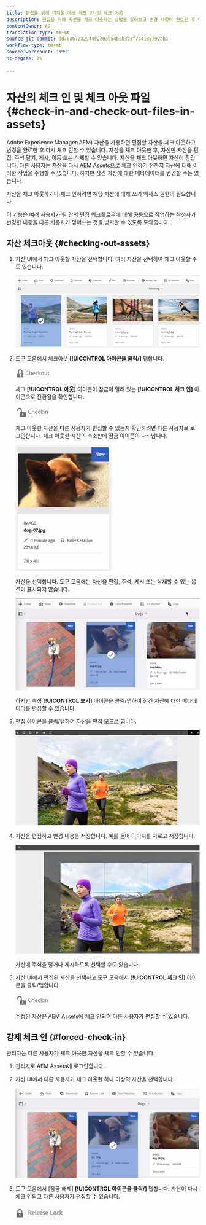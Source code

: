```yaml
---
title: 편집을 위해 디지털 에셋 체크 인 및 체크 아웃
description: 편집을 위해 자산을 체크 아웃하는 방법을 알아보고 변경 사항이 완료된 후 다시 체크 인합니다.
contentOwner: AG
translation-type: tm+mt
source-git-commit: 0d70a672a2944e2c03b54beb3b5f734136792ab1
workflow-type: tm+mt
source-wordcount: '399'
ht-degree: 2%

---
```



# 자산의 체크 인 및 체크 아웃 파일 {#check-in-and-check-out-files-in-assets}

Adobe Experience Manager(AEM) 자산을 사용하면 편집할 자산을 체크 아웃하고 변경을 완료한 후 다시 체크 인할 수 있습니다. 자산을 체크 아웃한 후, 자신만 자산을 편집, 주석 달기, 게시, 이동 또는 삭제할 수 있습니다. 자산을 체크 아웃하면 자산이 잠깁니다. 다른 사용자는 자산을 다시 AEM Assets으로 체크 인하기 전까지 자산에 대해 이러한 작업을 수행할 수 없습니다. 하지만 잠긴 자산에 대한 메타데이터를 변경할 수는 있습니다.

자산을 체크 아웃하거나 체크 인하려면 해당 자산에 대해 쓰기 액세스 권한이 필요합니다.

이 기능은 여러 사용자가 팀 간의 편집 워크플로우에 대해 공동으로 작업하는 작성자가 변경한 내용을 다른 사용자가 덮어쓰는 것을 방지할 수 있도록 도와줍니다.

## 자산 체크아웃 {#checking-out-assets}

1. 자산 UI에서 체크 아웃할 자산을 선택합니다. 여러 자산을 선택하여 체크 아웃할 수도 있습니다.

   ![chlimage_1-468](assets/chlimage_1-468.png)

1. 도구 모음에서 체크아웃 **[!UICONTROL 아이콘을 클릭/]** 탭합니다.

   ![chlimage_1-469](assets/chlimage_1-469.png)

   체크 **[!UICONTROL 아웃]** 아이콘이 잠금이 열려 있는 **[!UICONTROL 체크 인]** 아이콘으로 전환됨을 확인합니다.

   ![chlimage_1-470](assets/chlimage_1-470.png)

   체크 아웃한 자산을 다른 사용자가 편집할 수 있는지 확인하려면 다른 사용자로 로그인합니다. 체크 아웃한 자산의 축소판에 잠금 아이콘이 나타납니다.

   ![chlimage_1-471](assets/chlimage_1-471.png)

   자산을 선택합니다. 도구 모음에는 자산을 편집, 주석, 게시 또는 삭제할 수 있는 옵션이 표시되지 않습니다.

   ![chlimage_1-472](assets/chlimage_1-472.png)

   하지만 속성 **[!UICONTROL 보기]** 아이콘을 클릭/탭하여 잠긴 자산에 대한 메타데이터를 편집할 수 있습니다.

1. 편집 아이콘을 클릭/탭하여 자산을 편집 모드로 엽니다.

   ![chlimage_1-473](assets/chlimage_1-473.png)

1. 자산을 편집하고 변경 내용을 저장합니다. 예를 들어 이미지를 자르고 저장합니다.

   ![chlimage_1-474](assets/chlimage_1-474.png)

   자산에 주석을 달거나 게시하도록 선택할 수도 있습니다.

1. 자산 UI에서 편집된 자산을 선택하고 도구 모음에서 **[!UICONTROL 체크 인]** 아이콘을 클릭/탭합니다.

   ![chlimage_1-475](assets/chlimage_1-475.png)

   수정된 자산은 AEM Assets에 체크 인되며 다른 사용자가 편집할 수 있습니다.

## 강제 체크 인 {#forced-check-in}

관리자는 다른 사용자가 체크 아웃한 자산을 체크 인할 수 있습니다.

1. 관리자로 AEM Assets에 로그인합니다.
1. 자산 UI에서 다른 사용자가 체크 아웃한 하나 이상의 자산을 선택합니다.

   ![chlimage_1-476](assets/chlimage_1-476.png)

1. 도구 모음에서 [잠금 해제] **[!UICONTROL 아이콘을 클릭/]** 탭합니다. 자산이 다시 체크 인되고 다른 사용자가 편집할 수 있습니다.

   ![chlimage_1-477](assets/chlimage_1-477.png)